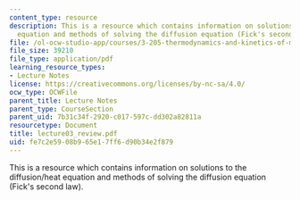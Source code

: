 ```yaml
---
content_type: resource
description: This is a resource which contains information on solutions to the diffusion/heat
  equation and methods of solving the diffusion equation (Fick's second law).
file: /ol-ocw-studio-app/courses/3-205-thermodynamics-and-kinetics-of-materials-fall-2006/fe7c2e5908b965e17ff6d90b34e2f879_lecture03_review.pdf
file_size: 39210
file_type: application/pdf
learning_resource_types:
- Lecture Notes
license: https://creativecommons.org/licenses/by-nc-sa/4.0/
ocw_type: OCWFile
parent_title: Lecture Notes
parent_type: CourseSection
parent_uid: 7b31c34f-2920-c017-597c-dd302a82811a
resourcetype: Document
title: lecture03_review.pdf
uid: fe7c2e59-08b9-65e1-7ff6-d90b34e2f879
---
```

This is a resource which contains information on solutions to the diffusion/heat equation and methods of solving the diffusion equation (Fick's second law).